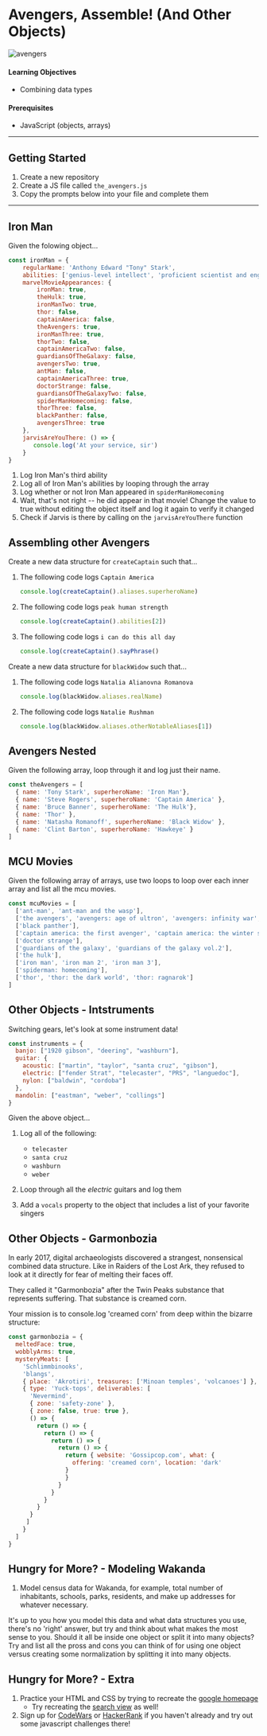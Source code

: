 # Avengers, Assemble! (And Other Objects)

![avengers](https://imgur.com/wd9dzYu.png)

#### Learning Objectives

- Combining data types

#### Prerequisites

- JavaScript (objects, arrays)

---

## Getting Started

1. Create a new repository
2. Create a JS file called `the_avengers.js` 
3. Copy the prompts below into your file and complete them

---

## Iron Man 

Given the folowing object... 

```javascript
const ironMan = {
    regularName: 'Anthony Edward "Tony" Stark',
    abilities: ['genius-level intellect', 'proficient scientist and engineer', 'powered armor suit'],
    marvelMovieAppearances: {
        ironMan: true,
        theHulk: true,
        ironManTwo: true,
        thor: false,
        captainAmerica: false,
        theAvengers: true,
        ironManThree: true,
        thorTwo: false,
        captainAmericaTwo: false,
        guardiansOfTheGalaxy: false,
        avengersTwo: true,
        antMan: false,
        captainAmericaThree: true,
        doctorStrange: false,
        guardiansOfTheGalaxyTwo: false,
        spiderManHomecoming: false,
        thorThree: false,
        blackPanther: false,
        avengersThree: true
    },
    jarvisAreYouThere: () => {
       console.log('At your service, sir')
    }
}
```

1. Log Iron Man's third ability
1. Log all of Iron Man's abilities by looping through the array
1. Log whether or not Iron Man appeared in `spiderManHomecoming`
1. Wait, that's not right -- he did appear in that movie! Change the value to true without editing the object itself and log it again to verify it changed
1. Check if Jarvis is there by calling on the `jarvisAreYouThere` function 

## Assembling other Avengers 

Create a new data structure for `createCaptain` such that...

1. The following code logs `Captain America`

    ```javascript
    console.log(createCaptain().aliases.superheroName)
    ```

1. The following  code logs `peak human strength`

    ```javascript
    console.log(createCaptain().abilities[2])
    ```

1. The following code logs `i can do this all day`

    ```javascript
    console.log(createCaptain().sayPhrase()
    ```

Create a new data structure for `blackWidow` such that... 

1. The following code logs `Natalia Alianovna Romanova` 
    
    ```javascript
    console.log(blackWidow.aliases.realName)
    ```
    
1. The following code logs `Natalie Rushman` 
    
     ```javascript
    console.log(blackWidow.aliases.otherNotableAliases[1])
    ```

## Avengers Nested 

Given the following array, loop through it and log just their name. 

```javascript
const theAvengers = [
  { name: 'Tony Stark', superheroName: 'Iron Man'},
  { name: 'Steve Rogers', superheroName: 'Captain America' },
  { name: 'Bruce Banner', superheroName: 'The Hulk'},
  { name: 'Thor' },
  { name: 'Natasha Romanoff', superheroName: 'Black Widow' },
  { name: 'Clint Barton', superheroName: 'Hawkeye' }
]
```

## MCU Movies 

Given the following array of arrays, use two loops to loop over each inner array and list all the mcu movies.

```javascript
const mcuMovies = [
  ['ant-man', 'ant-man and the wasp'],
  ['the avengers', 'avengers: age of ultron', 'avengers: infinity war', 'avengers: end game'],
  ['black panther'],
  ['captain america: the first avenger', 'captain america: the winter soldier', 'captain america: civil war'],
  ['doctor strange'],
  ['guardians of the galaxy', 'guardians of the galaxy vol.2'],
  ['the hulk'],
  ['iron man', 'iron man 2', 'iron man 3'],
  ['spiderman: homecoming'],
  ['thor', 'thor: the dark world', 'thor: ragnarok']
]
```

## Other Objects - Intstruments 

Switching gears, let's look at some instrument data! 

```javascript 
const instruments = {
  banjo: ["1920 gibson", "deering", "washburn"],
  guitar: {
    acoustic: ["martin", "taylor", "santa cruz", "gibson"],
    electric: ["fender Strat", "telecaster", "PRS", "languedoc"],
    nylon: ["baldwin", "cordoba"]
  },
  mandolin: ["eastman", "weber", "collings"]
}
```

Given the above object...

1.  Log all of the following: 

    - `telecaster`
    - `santa cruz`
    - `washburn`
    - `weber`

1. Loop through all the _electric_ guitars and log them

1. Add a `vocals` property to the object that includes a list of your favorite singers 

## Other Objects - Garmonbozia 

In early 2017, digital archaeologists discovered a strangest, nonsensical combined data structure. Like in Raiders of the Lost Ark, they refused to look at it directly for fear of melting their faces off.

They called it "Garmonbozia" after the Twin Peaks substance that represents suffering. That substance is creamed corn.

Your mission is to console.log 'creamed corn' from deep within the bizarre structure:

```javascript
const garmonbozia = {
  meltedFace: true,
  wobblyArms: true,
  mysteryMeats: [
    'Schlimmbinooks',
    'blangs',
    { place: 'Akrotiri', treasures: ['Minoan temples', 'volcanoes'] },
    { type: 'Yuck-tops', deliverables: [
      'Nevermind',
      { zone: 'safety-zone' },
      { zone: false, true: true },
      () => {
        return () => {
          return () => {
            return () => {
              return () => {
                return { website: 'Gossipcop.com', what: {
                  offering: 'creamed corn', location: 'dark'
                }
                }
              }
            }
          }
        }
      }
     ]
    }
  ]
}

```

## Hungry for More? - Modeling Wakanda 

1. Model census data for Wakanda, for example, total number of inhabitants, schools, parks, residents, and make up addresses for whatever necessary. 

It's up to you how you model this data and what data structures you use, there's no 'right' answer, but try and think about what makes the most sense to you. Should it all be inside one object or split it into many objects? Try and list all the pross and cons you can think of for using one object versus creating some normalization by splitting it into many objects. 

## Hungry for More? - Extra  

1. Practice your HTML and CSS by trying to recreate the [google homepage](https://www.google.com/)
    - Try recreating the [search view](https://www.google.com/search?ei=htwXXNXTKs6C_wSxm6rgBA&q=hello+world&oq=hello+world) as well! 
1. Sign up for [CodeWars](https://www.codewars.com/) or [HackerRank](https://www.hackerrank.com/) if you haven't already and try out some javascript challenges there! 
